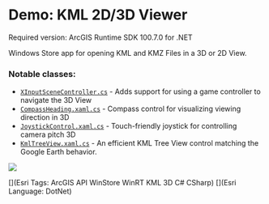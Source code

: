 Demo: KML 2D/3D Viewer
=======================
Required version: ArcGIS Runtime SDK 100.7.0 for .NET

Windows Store app for opening KML and KMZ Files in a 3D or 2D View.

### Notable classes:
* [`XInputSceneController.cs`](XInputHelper/XInputSceneController.cs) - Adds support for using a game controller to navigate the 3D View
* [`CompassHeading.xaml.cs`](KmlViewer.Windows/CompassHeading.xaml.cs) - Compass control for visualizing viewing direction in 3D
* [`JoystickControl.xaml.cs`](KmlViewer.Windows/JoystickControl.xaml.cs) - Touch-friendly joystick for controlling camera pitch 3D
* [`KmlTreeView.xaml.cs`](KmlViewer.Windows/KmlTreeView.xaml.cs) - An efficient KML Tree View control matching the Google Earth behavior.

<img src="Screenshot.jpg"/>

[](Esri Tags: ArcGIS API WinStore WinRT KML 3D C# CSharp)
[](Esri Language: DotNet)
